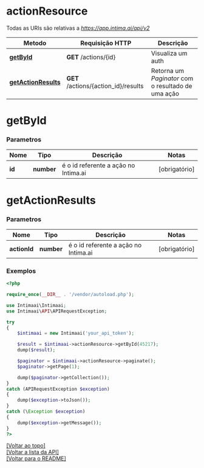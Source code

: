 # **actionResource**

Todas as URIs são relativas a *https://app.intima.ai/api/v2*

Metodo | Requisição HTTP | Descrição
------------- | ------------- | -------------
[**getById**](actionResource.md#getById) | **GET** /actions/{id} | Visualiza um auth
[**getActionResults**](actionResource.md#getActionResults) | **GET** /actions/{action_id}/results | Retorna um *Paginator* com o resultado de uma ação

# **getById**

### Parametros

Nome | Tipo | Descrição | Notas
------------- | ------------- | ------------- | -------------
**id** | **number**| é o id referente a ação no Intima.ai | [obrigatório]

# **getActionResults**

### Parametros

Nome | Tipo | Descrição | Notas
------------- | ------------- | ------------- | -------------
**actionId** | **number**| é o id referente a ação no Intima.ai | [obrigatório]

### Exemplos
```php
<?php

require_once(__DIR__ . '/vendor/autoload.php');

use Intimaai\Intimaai;
use Intimaai\API\APIRequestException;

try 
{
    $intimaai = new Intimaai('your_api_token');

    $result = $intimaai->actionResource->getById(45217);
    dump($result);

    $paginator = $intimaai->actionResource->paginate();
    $paginator->getPage(1);

    dump($paginator->getCollection());
}
catch (APIRequestException $exception)
{
    dump($exception->toJson());
}
catch (\Exception $exception)
{
    dump($exception->getMessage());
}
?>
```

[[Voltar ao topo]](#)        
[[Voltar a lista da API]](../../README.md#Documentação-para-os-Endpoints-da-API)    
[[Voltar para o README]](../../README.md#Intima.ai---SDK-NodeJS)
